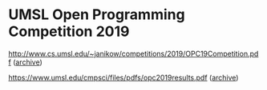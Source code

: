 # UMSL Open Programming Competition 2019

http://www.cs.umsl.edu/~janikow/competitions/2019/OPC19Competition.pdf ([archive](https://web.archive.org/web/20220103083923/http://www.cs.umsl.edu/~janikow/competitions/2019/OPC19Competition.pdf))

https://www.umsl.edu/cmpsci/files/pdfs/opc2019results.pdf ([archive](https://web.archive.org/web/20210128115804/https://www.umsl.edu/cmpsci/files/pdfs/opc2019results.pdf))
